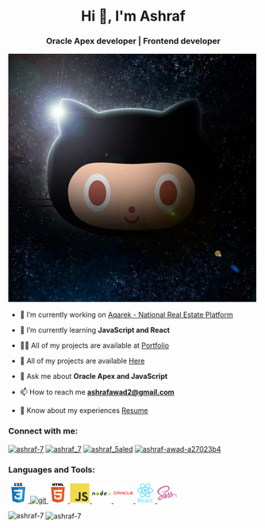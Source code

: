 <h1 align="center">Hi 👋, I'm Ashraf</h1>
<h3 align="center">Oracle Apex developer | Frontend developer</h3>

<img src="https://github.com/Ashraf-7/Ashraf-7/blob/master/banner.jpg?raw=true" alt="Profile Banner" />

- 🔭 I’m currently working on [Aqarek - National Real Estate Platform](https://aqarek.com.sa/)

- 🌱 I’m currently learning **JavaScript and React**

- 👨‍💻 All of my projects are available at [Portfolio](https://ashraf-7.github.io/ashraf/)

- 🤝 All of my projects are available [Here](https://github.com/Ashraf-7?tab=repositories)

- 💬 Ask me about **Oracle Apex and JavaScript**

- 📫 How to reach me **ashrafawad2@gmail.com**

- 📄 Know about my experiences [Resume](https://cutt.ly/tFWnEbP)

<h3 align="left">Connect with me:</h3>
<p align="left">
<a href="https://codepen.io/ashraf-7" target="blank"><img align="center" src="https://raw.githubusercontent.com/rahuldkjain/github-profile-readme-generator/master/src/images/icons/Social/codepen.svg" alt="ashraf-7" height="30" width="40" /></a>
<a href="https://dev.to/ashraf_7" target="blank"><img align="center" src="https://raw.githubusercontent.com/rahuldkjain/github-profile-readme-generator/master/src/images/icons/Social/devto.svg" alt="ashraf_7" height="30" width="40" /></a>
<a href="https://twitter.com/ashraf_5aled" target="blank"><img align="center" src="https://raw.githubusercontent.com/rahuldkjain/github-profile-readme-generator/master/src/images/icons/Social/twitter.svg" alt="ashraf_5aled" height="30" width="40" /></a>
<a href="https://linkedin.com/in/ashraf-awad-a27023b4" target="blank"><img align="center" src="https://raw.githubusercontent.com/rahuldkjain/github-profile-readme-generator/master/src/images/icons/Social/linked-in-alt.svg" alt="ashraf-awad-a27023b4" height="30" width="40" /></a>
</p>

<h3 align="left">Languages and Tools:</h3>
<p align="left"> <a href="https://www.w3schools.com/css/" target="_blank" rel="noreferrer"> <img src="https://raw.githubusercontent.com/devicons/devicon/master/icons/css3/css3-original-wordmark.svg" alt="css3" width="40" height="40"/> </a> <a href="https://git-scm.com/" target="_blank" rel="noreferrer"> <img src="https://www.vectorlogo.zone/logos/git-scm/git-scm-icon.svg" alt="git" width="40" height="40"/> </a> <a href="https://www.w3.org/html/" target="_blank" rel="noreferrer"> <img src="https://raw.githubusercontent.com/devicons/devicon/master/icons/html5/html5-original-wordmark.svg" alt="html5" width="40" height="40"/> </a> <a href="https://developer.mozilla.org/en-US/docs/Web/JavaScript" target="_blank" rel="noreferrer"> <img src="https://raw.githubusercontent.com/devicons/devicon/master/icons/javascript/javascript-original.svg" alt="javascript" width="40" height="40"/> </a> <a href="https://nodejs.org" target="_blank" rel="noreferrer"> <img src="https://raw.githubusercontent.com/devicons/devicon/master/icons/nodejs/nodejs-original-wordmark.svg" alt="nodejs" width="40" height="40"/> </a> <a href="https://www.oracle.com/" target="_blank" rel="noreferrer"> <img src="https://raw.githubusercontent.com/devicons/devicon/master/icons/oracle/oracle-original.svg" alt="oracle" width="40" height="40"/> </a> <a href="https://reactjs.org/" target="_blank" rel="noreferrer"> <img src="https://raw.githubusercontent.com/devicons/devicon/master/icons/react/react-original-wordmark.svg" alt="react" width="40" height="40"/> </a> <a href="https://sass-lang.com" target="_blank" rel="noreferrer"> <img src="https://raw.githubusercontent.com/devicons/devicon/master/icons/sass/sass-original.svg" alt="sass" width="40" height="40"/> </a> </p>

<p><img align="left" src="https://github-readme-stats.vercel.app/api/top-langs?username=ashraf-7&show_icons=true&locale=en&layout=compact" alt="ashraf-7" /></p>

<p display="inline-block" margin-left="10px">&nbsp;<img align="center" src="https://github-readme-stats.vercel.app/api?username=ashraf-7&show_icons=true&locale=en" alt="ashraf-7" /></p>
